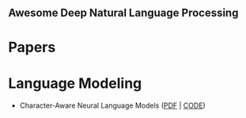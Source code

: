Awesome Deep Natural Language Processing
----------------------------------------



# Papers

# Language Modeling

* Character-Aware Neural Language Models ([PDF](https://arxiv.org/abs/1508.06615) | [CODE](https://github.com/yoonkim/lstm-char-cnn))
